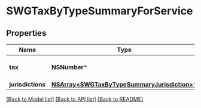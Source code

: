 # SWGTaxByTypeSummaryForService

## Properties
Name | Type | Description | Notes
------------ | ------------- | ------------- | -------------
**tax** | **NSNumber*** | sum of referenced tax value | [optional] 
**jurisdictions** | [**NSArray&lt;SWGTaxByTypeSummaryJurisdiction&gt;***](SWGTaxByTypeSummaryJurisdiction.md) |  | [optional] 

[[Back to Model list]](../README.md#documentation-for-models) [[Back to API list]](../README.md#documentation-for-api-endpoints) [[Back to README]](../README.md)


